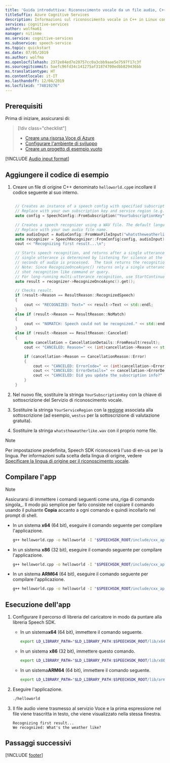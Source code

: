 ```yaml
---
title: 'Guida introduttiva: Riconoscimento vocale da un file audio, C++ (Linux) - Servizio Voce'
titleSuffix: Azure Cognitive Services
description: Informazioni sul riconoscimento vocale in C++ in Linux con Speech SDK
services: cognitive-services
author: wolfma61
manager: nitinme
ms.service: cognitive-services
ms.subservice: speech-service
ms.topic: quickstart
ms.date: 07/05/2019
ms.author: wolfma
ms.openlocfilehash: 2372e04ed7e20757cc0a3cbb9aae5e7597f17c3f
ms.sourcegitcommit: 5aefc96fd34c141275af31874700edbb829436bb
ms.translationtype: HT
ms.contentlocale: it-IT
ms.lasthandoff: 12/04/2019
ms.locfileid: "74819276"
---
```

## <a name="prerequisites"></a>Prerequisiti

Prima di iniziare, assicurarsi di:

> [!div class="checklist"]
> * [Creare una risorsa Voce di Azure](../../../../get-started.md)
> * [Configurare l'ambiente di sviluppo](../../../../quickstarts/setup-platform.md?tabs=linux)
> * [Creare un progetto di esempio vuoto](../../../../quickstarts/create-project.md?tabs=linux)

[!INCLUDE [Audio input format](~/articles/cognitive-services/speech-service/includes/audio-input-format-chart.md)]

## <a name="add-sample-code"></a>Aggiungere il codice di esempio

1. Creare un file di origine C++ denominato `helloworld.cpp`e incollare il codice seguente al suo interno.

   ````C++

    // Creates an instance of a speech config with specified subscription key and service region.
    // Replace with your own subscription key and service region (e.g., "westus").
    auto config = SpeechConfig::FromSubscription("YourSubscriptionKey", "YourServiceRegion");

    // Creates a speech recognizer using a WAV file. The default language is "en-us".
    // Replace with your own audio file name.
    auto audioInput = AudioConfig::FromWavFileInput("whatstheweatherlike.wav");
    auto recognizer = SpeechRecognizer::FromConfig(config, audioInput);
    cout << "Recognizing first result...\n";

    // Starts speech recognition, and returns after a single utterance is recognized. The end of a
    // single utterance is determined by listening for silence at the end or until a maximum of 15
    // seconds of audio is processed.  The task returns the recognition text as result.
    // Note: Since RecognizeOnceAsync() returns only a single utterance, it is suitable only for single
    // shot recognition like command or query.
    // For long-running multi-utterance recognition, use StartContinuousRecognitionAsync() instead.
    auto result = recognizer->RecognizeOnceAsync().get();

    // Checks result.
    if (result->Reason == ResultReason::RecognizedSpeech)
    {
        cout << "RECOGNIZED: Text=" << result->Text << std::endl;
    }
    else if (result->Reason == ResultReason::NoMatch)
    {
        cout << "NOMATCH: Speech could not be recognized." << std::endl;
    }
    else if (result->Reason == ResultReason::Canceled)
    {
        auto cancellation = CancellationDetails::FromResult(result);
        cout << "CANCELED: Reason=" << (int)cancellation->Reason << std::endl;

        if (cancellation->Reason == CancellationReason::Error)
        {
            cout << "CANCELED: ErrorCode=" << (int)cancellation->ErrorCode << std::endl;
            cout << "CANCELED: ErrorDetails=" << cancellation->ErrorDetails << std::endl;
            cout << "CANCELED: Did you update the subscription info?" << std::endl;
        }
    }

   ````

1. Nel nuovo file, sostituire la stringa `YourSubscriptionKey` con la chiave di sottoscrizione del Servizio di riconoscimento vocale.

1. Sostituire la stringa `YourServiceRegion` con la [regione](~/articles/cognitive-services/Speech-Service/regions.md) associata alla sottoscrizione (ad esempio, `westus` per la sottoscrizione di valutazione gratuita).

1. Sostituire la stringa `whatstheweatherlike.wav` con il proprio nome file.

> [!NOTE]
> Per impostazione predefinita, Speech SDK riconoscerà l'uso di en-us per la lingua. Per informazioni sulla scelta della lingua di origine, vedere [Specificare la lingua di origine per il riconoscimento vocale](../../../../how-to-specify-source-language.md).

## <a name="build-the-app"></a>Compilare l'app

> [!NOTE]
> Assicurarsi di immettere i comandi seguenti come una_riga di comando singola_. Il modo più semplice per farlo consiste nel copiare il comando usando il pulsante **Copia** accanto a ogni comando e quindi incollarlo nel prompt di shell.

* In un sistema **x64**  (64 bit), eseguire il comando seguente per compilare l'applicazione.

  ```sh
  g++ helloworld.cpp -o helloworld -I "$SPEECHSDK_ROOT/include/cxx_api" -I "$SPEECHSDK_ROOT/include/c_api" --std=c++14 -lpthread -lMicrosoft.CognitiveServices.Speech.core -L "$SPEECHSDK_ROOT/lib/x64" -l:libasound.so.2
  ```

* In un sistema **x86** (32 bit), eseguire il comando seguente per compilare l'applicazione.

  ```sh
  g++ helloworld.cpp -o helloworld -I "$SPEECHSDK_ROOT/include/cxx_api" -I "$SPEECHSDK_ROOT/include/c_api" --std=c++14 -lpthread -lMicrosoft.CognitiveServices.Speech.core -L "$SPEECHSDK_ROOT/lib/x86" -l:libasound.so.2
  ```

* In un sistema **ARM64** (64 bit), eseguire il comando seguente per compilare l'applicazione.

  ```sh
  g++ helloworld.cpp -o helloworld -I "$SPEECHSDK_ROOT/include/cxx_api" -I "$SPEECHSDK_ROOT/include/c_api" --std=c++14 -lpthread -lMicrosoft.CognitiveServices.Speech.core -L "$SPEECHSDK_ROOT/lib/arm64" -l:libasound.so.2
  ```

## <a name="run-the-app"></a>Esecuzione dell'app

1. Configurare il percorso di libreria del caricatore in modo da puntare alla libreria Speech SDK.

   * In un sistema**x64** (64 bit), immettere il comando seguente.

     ```sh
     export LD_LIBRARY_PATH="$LD_LIBRARY_PATH:$SPEECHSDK_ROOT/lib/x64"
     ```

   * In un sistema **x86** (32 bit), immettere questo comando.

     ```sh
     export LD_LIBRARY_PATH="$LD_LIBRARY_PATH:$SPEECHSDK_ROOT/lib/x86"
     ```

   * In un sistema**ARM64** (64 bit), immettere il comando seguente.

     ```sh
     export LD_LIBRARY_PATH="$LD_LIBRARY_PATH:$SPEECHSDK_ROOT/lib/arm64"
     ```

1. Eseguire l'applicazione.

   ```sh
   ./helloworld
   ```

1. Il file audio viene trasmesso al servizio Voce e la prima espressione nel file viene trascritta in testo, che viene visualizzato nella stessa finestra.

   ```text
   Recognizing first result...
   We recognized: What's the weather like?
   ```

## <a name="next-steps"></a>Passaggi successivi

[!INCLUDE [footer](./footer.md)]
